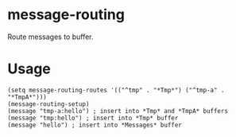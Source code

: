 # message-routing

Route messages to buffer.

# Usage

``` emacs-lisp
(setq message-routing-routes '(("^tmp" . "*Tmp*") ("^tmp-a" . "*TmpA*")))
(message-routing-setup)
(message "tmp-a:hello") ; insert into *Tmp* and *TmpA* buffers
(message "tmp:hello") ; insert into *Tmp* buffer
(message "hello") ; insert into *Messages* buffer
```
